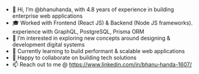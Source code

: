 - 👋 Hi, I’m @bhanuhanda, with 4.8 years of experience in building enterprise web applications
- 🎓 Worked with Frontend (React JS) & Backend (Node JS frameworks). experience with GraphQL, PostgreSQL, Prisma ORM
- 👀 I’m interested in exploring new concepts around designing & development digital systems
- 🌱 Currently learning to build performant & scalable web applications
- 💞️ Happy to collaborate on building tech solutions
- 📫 Reach out to me @ https://www.linkedin.com/in/bhanu-handa-1607/

<!---
bhanuhanda/bhanuhanda is a ✨ special ✨ repository because its `README.md` (this file) appears on your GitHub profile.
You can click the Preview link to take a look at your changes.
--->
